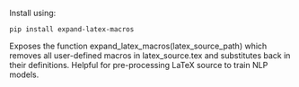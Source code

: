 Install using:
```console
pip install expand-latex-macros
```


Exposes the function expand_latex_macros(latex_source_path) which removes all user-defined macros in latex_source.tex and substitutes back in their definitions. Helpful for pre-processing LaTeX source to train NLP models.

